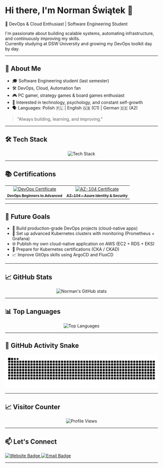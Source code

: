 # Hi there, I'm Norman Świątek 👋

🚀 DevOps & Cloud Enthusiast | Software Engineering Student

I'm passionate about building scalable systems, automating infrastructure, and continuously improving my skills.  
Currently studying at DSW University and growing my DevOps toolkit day by day.

---

## 🧠 About Me
- 🎓 Software Engineering student (last semester)
- 🛠️ DevOps, Cloud, Automation fan
- 🎮 PC gamer, strategy games & board games enthusiast
- 📖 Interested in technology, psychology, and constant self-growth
- 🗣️ Languages: Polish 🇵🇱 | English 🇬🇧 (C1) | German 🇩🇪 (A2)

> "Always building, learning, and improving."

---

## 🛠 Tech Stack

<div align="center">
  <img src="https://skillicons.dev/icons?i=aws,terraform,docker,kubernetes,jenkins,gitlab,bash,python,java,cpp" alt="Tech Stack" />
</div>

---


## 📚 Certifications

<table>
  <tr>
    <td align="center">
      <a href="https://ude.my/UC-3c30763b-6a25-4be8-b347-b56bcfa57c2d" target="_blank">
        <img src="https://udemy-certificate.s3.amazonaws.com/image/UC-3c30763b-6a25-4be8-b347-b56bcfa57c2d.jpg?v=1745859404000" width="360" alt="DevOps Certificate"/>
        <br/>
        <sub><strong>DevOps Beginners to Advanced</strong></sub>
      </a>
    </td>
    <td align="center">
      <a href="https://www.udemy.com/certificate/UC-5f037c6d-501d-414f-bd53-85723d2c3857/" target="_blank">
        <img src="https://udemy-certificate.s3.amazonaws.com/image/UC-5f037c6d-501d-414f-bd53-85723d2c3857.jpg" width="360" alt="AZ-104 Certificate"/>
        <br/>
        <sub><strong>AZ-104 – Azure Identity & Security</strong></sub>
      </a>
    </td>
  </tr>
</table>


---

## 🎯 Future Goals
- 🚀 Build production-grade DevOps projects (cloud-native apps)
- 🔧 Set up advanced Kubernetes clusters with monitoring (Prometheus + Grafana)
- 🌐 Publish my own cloud-native application on AWS (EC2 + RDS + EKS)
- 📜 Prepare for Kubernetes certifications (CKA / CKAD)
- 📈 Improve GitOps skills using ArgoCD and FluxCD

---

## 📈 GitHub Stats
<p align="center">
  <img src="https://github-readme-stats.vercel.app/api?username=nordans&show_icons=true&theme=default" alt="Norman's GitHub stats" />
</p>

---

## 📊 Top Languages
<p align="center">
  <img src="https://github-readme-stats.vercel.app/api/top-langs/?username=nordans&layout=compact&theme=default" alt="Top Languages" />
</p>

---

## 🐍 GitHub Activity Snake
<p align="center">
  <img src="https://github.com/nordans/nordans/raw/output/github-contribution-grid-snake.svg" alt="GitHub Snake" />
</p>

---

## 📈 Visitor Counter
<p align="center">
  <img src="https://komarev.com/ghpvc/?username=nordans&label=Profile%20views&color=0e75b6&style=flat" alt="Profile Views" />
</p>

---

## 📫 Let's Connect
<p align="left">
  <a href="https://normandev.xyz" target="_blank">
    <img src="https://img.shields.io/badge/Website-normandev.xyz-blue?style=for-the-badge&logo=google-chrome" alt="Website Badge"/>
  </a>
  <a href="mailto:Norman6006@gmail.com">
    <img src="https://img.shields.io/badge/Email-Norman6006@gmail.com-red?style=for-the-badge&logo=gmail" alt="Email Badge"/>
  </a>
</p>

---
